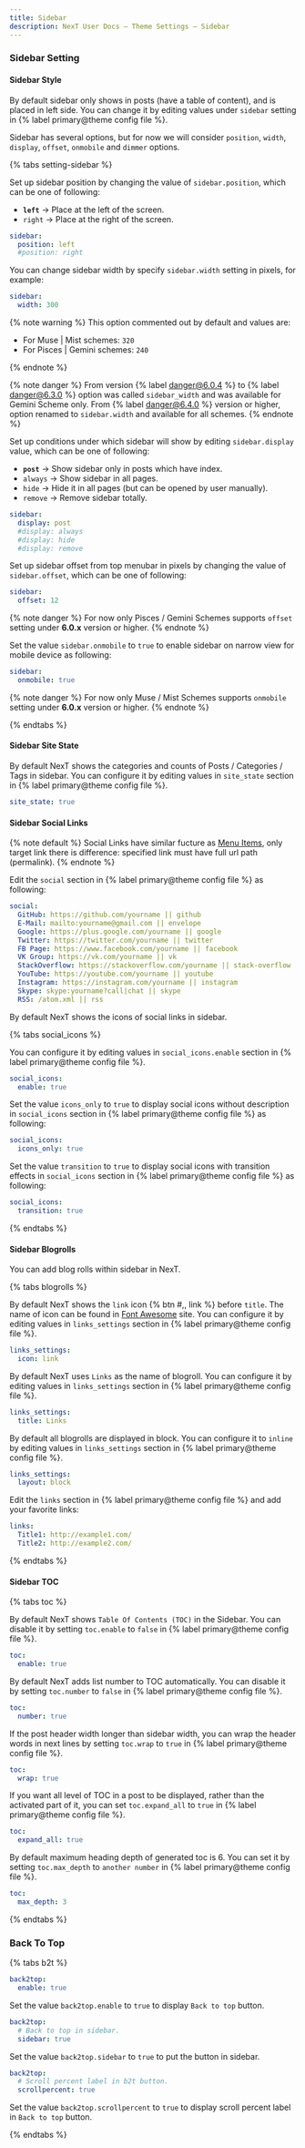 ```yaml
---
title: Sidebar
description: NexT User Docs – Theme Settings – Sidebar
---
```


### Sidebar Setting

#### Sidebar Style

By default sidebar only shows in posts (have a table of content), and is placed in left side. You can change it by editing values under `sidebar` setting in {% label primary@theme config file %}.

Sidebar has several options, but for now we will consider `position`, `width`, `display`, `offset`, `onmobile` and `dimmer` options.

{% tabs setting-sidebar %}
<!-- tab <code>position</code> -->
Set up sidebar position by changing the value of `sidebar.position`, which can be one of following:

* **`left`** → Place at the left of the screen.
* `right` → Place at the right of the screen.

```yml next/_config.yml
sidebar:
  position: left
  #position: right
```

<!-- endtab -->

<!-- tab <code>width</code> -->
You can change sidebar width by specify `sidebar.width` setting in pixels, for example:

```yml next/_config.yml
sidebar:
  width: 300
```

{% note warning %}
This option commented out by default and values are:

* For Muse | Mist schemes: `320`
* For Pisces | Gemini schemes: `240`

{% endnote %}

{% note danger %}
From version {% label danger@6.0.4 %} to {% label danger@6.3.0 %} option was called `sidebar_width` and was available for Gemini Scheme only.
From {% label danger@6.4.0 %} version or higher, option renamed to `sidebar.width` and available for all schemes.
{% endnote %}
<!-- endtab -->

<!-- tab <code>display</code> -->
Set up conditions under which sidebar will show by editing `sidebar.display` value, which can be one of following:

* **`post`** → Show sidebar only in posts which have index.
* `always` → Show sidebar in all pages.
* `hide` → Hide it in all pages (but can be opened by user manually).
* `remove` → Remove sidebar totally.

```yml next/_config.yml
sidebar:
  display: post
  #display: always
  #display: hide
  #display: remove
```
<!-- endtab -->

<!-- tab <code>offset</code> -->
Set up sidebar offset from top menubar in pixels by changing the value of `sidebar.offset`, which can be one of following:

```yml next/_config.yml
sidebar:
  offset: 12
```

{% note danger %}
For now only Pisces / Gemini Schemes supports `offset` setting under **6.0.x** version or higher.
{% endnote %}
<!-- endtab -->

<!-- tab <code>onmobile</code> -->
Set the value `sidebar.onmobile` to `true` to enable sidebar on narrow view for mobile device as following:

```yml next/_config.yml
sidebar:
  onmobile: true
```

{% note danger %}
For now only Muse / Mist Schemes supports `onmobile` setting under **6.0.x** version or higher.
{% endnote %}
<!-- endtab -->

{% endtabs %}

#### Sidebar Site State

By default NexT shows the categories and counts of Posts / Categories / Tags in sidebar. You can configure it by editing values in `site_state` section in {% label primary@theme config file %}.

```yml next/_config.yml
site_state: true
```

#### Sidebar Social Links

{% note default %}
Social Links have similar fucture as [Menu Items](../getting-started/#Configuring-Menu-Items), only target link there is difference: specified link must have full url path (permalink).
{% endnote %}

Edit the `social` section in {% label primary@theme config file %} as following:

```yml next/_config.yml
social:
  GitHub: https://github.com/yourname || github
  E-Mail: mailto:yourname@gmail.com || envelope
  Google: https://plus.google.com/yourname || google
  Twitter: https://twitter.com/yourname || twitter
  FB Page: https://www.facebook.com/yourname || facebook
  VK Group: https://vk.com/yourname || vk
  StackOverflow: https://stackoverflow.com/yourname || stack-overflow
  YouTube: https://youtube.com/yourname || youtube
  Instagram: https://instagram.com/yourname || instagram
  Skype: skype:yourname?call|chat || skype
  RSS: /atom.xml || rss
```

By default NexT shows the icons of social links in sidebar.

{% tabs social_icons %}
<!-- tab <code>enable</code> -->
You can configure it by editing values in `social_icons.enable` section in {% label primary@theme config file %}.

```yml next/_config.yml
social_icons:
  enable: true
```
<!-- endtab -->

<!-- tab <code>icons_only</code> -->
Set the value `icons_only` to `true` to display social icons without description in `social_icons` section in {% label primary@theme config file %} as following:

```yml next/_config.yml
social_icons:
  icons_only: true
```
<!-- endtab -->

<!-- tab <code>transition</code> -->
Set the value `transition` to `true` to display social icons with transition effects in `social_icons` section in {% label primary@theme config file %} as following:

```yml next/_config.yml
social_icons:
  transition: true
```
<!-- endtab -->

{% endtabs %}

#### Sidebar Blogrolls

You can add blog rolls within sidebar in NexT.

{% tabs blogrolls %}
<!-- tab <code>links_settings</code> -->
By default NexT shows the `link` icon {% btn #,, link %} before `title`. The name of icon can be found in [Font Awesome](https://fontawesome.com) site. You can configure it by editing values in `links_settings` section in {% label primary@theme config file %}.

```yml next/_config.yml
links_settings:
  icon: link
```

By default NexT uses `Links` as the name of blogroll. You can configure it by editing values in `links_settings` section in {% label primary@theme config file %}.

```yml next/_config.yml
links_settings:
  title: Links
```

By default all blogrolls are displayed in block. You can configure it to `inline` by editing values in `links_settings` section in {% label primary@theme config file %}.

```yml next/_config.yml
links_settings:
  layout: block
```
<!-- endtab -->

<!-- tab <code>links</code> -->
Edit the `links` section in {% label primary@theme config file %} and add your favorite links:

```yml next/_config.yml
links:
  Title1: http://example1.com/
  Title2: http://example2.com/
```
<!-- endtab -->

{% endtabs %}

#### Sidebar TOC

{% tabs toc %}
<!-- tab <code>enable</code> -->
By default NexT shows `Table Of Contents (TOC)` in the Sidebar. You can disable it by setting `toc.enable` to `false` in {% label primary@theme config file %}.

```yml next/_config.yml
toc:
  enable: true
```
<!-- endtab -->

<!-- tab <code>number</code> -->
By default NexT adds list number to TOC automatically. You can disable it by setting `toc.number` to `false` in {% label primary@theme config file %}.

```yml next/_config.yml
toc:
  number: true
```
<!-- endtab -->

<!-- tab <code>wrap</code> -->
If the post header width longer than sidebar width, you can wrap the header words in next lines by setting `toc.wrap` to `true` in {% label primary@theme config file %}.

```yml next/_config.yml
toc:
  wrap: true
```
<!-- endtab -->

<!-- tab <code>expand_all</code> -->
If you want all level of TOC in a post to be displayed, rather than the activated part of it, you can set `toc.expand_all` to `true` in {% label primary@theme config file %}.

```yml next/_config.yml
toc:
  expand_all: true
```
<!-- endtab -->

<!-- tab <code>max_depth</code> -->
By default maximum heading depth of generated toc is 6. You can set it by setting `toc.max_depth` to `another number` in {% label primary@theme config file %}.
```yml next/_config.yml
toc:
  max_depth: 3
```
<!-- endtab -->
{% endtabs %}

### Back To Top

{% tabs b2t %}
<!-- tab <code>enable</code> -->
```yml next/_config.yml
back2top:
  enable: true
```
Set the value `back2top.enable` to `true` to display `Back to top` button.
<!-- endtab -->

<!-- tab <code>enable</code> -->
```yml next/_config.yml
back2top:
  # Back to top in sidebar.
  sidebar: true
```

Set the value `back2top.sidebar` to `true` to put the button in sidebar.
<!-- endtab -->

<!-- tab <code>scrollpercent</code> -->
```yml next/_config.yml
back2top:
  # Scroll percent label in b2t button.
  scrollpercent: true
```

Set the value `back2top.scrollpercent` to `true` to display scroll percent label in `Back to top` button.
<!-- endtab -->
{% endtabs %}
